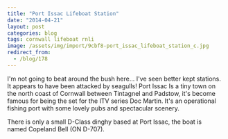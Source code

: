 ```yaml
---
title: "Port Issac Lifeboat Station"
date: "2014-04-21"
layout: post
categories: blog
tags: cornwall lifeboat rnli
image: /assets/img/import/9cbf8-port_issac_lifeboat_station_c.jpg
redirect_from:
  - /blog/178
---
```


I'm not going to beat around the bush here... I've seen better kept stations. It appears to have been attacked by seagulls! Port Issac Is a tiny town on the north coast of Cornwall between Tintagnel and Padstow, it's become famous for being the set for the ITV series Doc Martin. It's an operational fishing port with some lovely pubs and spectacular scenery.

There is only a small D-Class dinghy based at Port Issac, the boat is named Copeland Bell (ON D-707).
